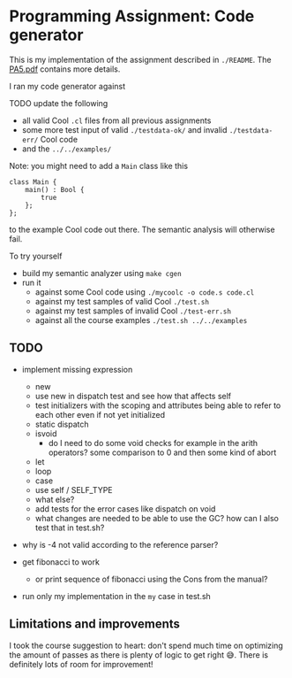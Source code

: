 # Programming Assignment: Code generator

This is my implementation of the assignment described in `./README`. The
[PA5.pdf](https://web.stanford.edu/class/cs143/handouts/PA4.pdf) contains more details.

I ran my code generator against

TODO update the following

* all valid Cool `.cl` files from all previous assignments
* some more test input of valid `./testdata-ok/` and invalid `./testdata-err/` Cool code
* and the `../../examples/`

Note: you might need to add a `Main` class like this

```
class Main {
	main() : Bool {
		true
	};
};
```

to the example Cool code out there. The semantic analysis will otherwise fail.

To try yourself

* build my semantic analyzer using `make cgen`
* run it
  * against some Cool code using `./mycoolc -o code.s code.cl`
  * against my test samples of valid Cool `./test.sh`
  * against my test samples of invalid Cool `./test-err.sh`
  * against all the course examples `./test.sh ../../examples`

## TODO

* implement missing expression
  * new
  * use new in dispatch test and see how that affects self
  * test initializers with the scoping and attributes being able to refer to each other even if not
    yet initialized
  * static dispatch
  * isvoid
    * do I need to do some void checks for example in the arith operators? some comparison to 0 and
      then some kind of abort
  * let
  * loop
  * case
  * use self / SELF_TYPE
  * what else?
  * add tests for the error cases like dispatch on void
  * what changes are needed to be able to use the GC? how can I also test that in test.sh?

* why is -4 not valid according to the reference parser?
* get fibonacci to work
  * or print sequence of fibonacci using the Cons from the manual?

* run only my implementation in the `my` case in test.sh

## Limitations and improvements

I took the course suggestion to heart: don't spend much time on optimizing the amount of passes as
there is plenty of logic to get right 😅. There is definitely lots of room for improvement!

